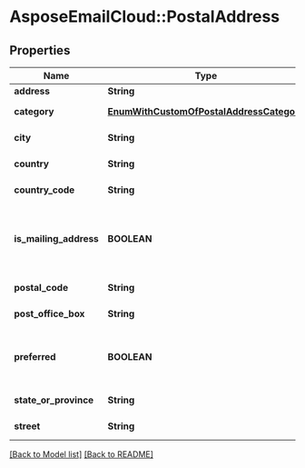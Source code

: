 # AsposeEmailCloud::PostalAddress
## Properties
Name | Type | Description | Notes
------------ | ------------- | ------------- | -------------
**address** | **String** | Address.              | [optional] 
**category** | [**EnumWithCustomOfPostalAddressCategory**](EnumWithCustomOfPostalAddressCategory.md) | Address category.              | [optional] 
**city** | **String** | Address&#39;s city.              | [optional] 
**country** | **String** | Address&#39;s country.              | [optional] 
**country_code** | **String** | Country code.              | [optional] 
**is_mailing_address** | **BOOLEAN** | Defines whether address may be used for mailing.              | 
**postal_code** | **String** | Postal code.              | [optional] 
**post_office_box** | **String** | Post Office box.              | [optional] 
**preferred** | **BOOLEAN** | Defines whether postal address is preferred.              | 
**state_or_province** | **String** | Address&#39;s region.              | [optional] 
**street** | **String** | Address&#39;s street.              | [optional] 



[[Back to Model list]](Models.md) [[Back to README]](README.md)



